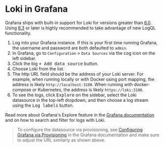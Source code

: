 # Loki in Grafana

Grafana ships with built-in support for Loki for versions greater than
[6.0](https://grafana.com/grafana/download/6.0.0). Using
[6.3](https://grafana.com/grafana/download/6.3.0) or later is highly
recommended to take advantage of new LogQL functionality.

1. Log into your Grafana instance. If this is your first time running
   Grafana, the username and password are both defaulted to `admin`.
2. In Grafana, go to `Configuration` > `Data Sources` via the cog icon on the
   left sidebar.
3. Click the big <kbd>+ Add data source</kbd> button.
4. Choose Loki from the list.
5. The http URL field should be the address of your Loki server. For example,
   when running locally or with Docker using port mapping, the address is
   likely `http://localhost:3100`. When running with docker-compose or
   Kubernetes, the address is likely `https://loki:3100`.
6. To see the logs, click <kbd>Explore</kbd> on the sidebar, select the Loki
   datasource in the top-left dropdown, and then choose a log stream using the
   <kbd>Log labels</kbd> button.

Read more about Grafana's Explore feature in the
[Grafana documentation](http://docs.grafana.org/features/explore) and on how to
search and filter for logs with Loki.

> To configure the datasource via provisioning, see [Configuring Grafana via
> Provisioning](http://docs.grafana.org/features/datasources/loki/#configure-the-datasource-with-provisioning)
> in the Grafana documentation and make sure to adjust the URL similarly as
> shown above.
